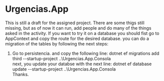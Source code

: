 # Urgencias.App
This is still a draft for the assigned project. 
There are some thigs still missing, but as of now it can run, add people and do many of the things asked in the activity. 
If you want to try it on a database you should fist go to AppContext and copy the route for the desired database. 
you can do a migration of the tables by following the next steps:
1. Go to persistencia. and copy the following line:
dotnet ef migrations add third --startup-project ..\Urgencias.App.Consola\
next, you update your databse with the next line:
dotnet ef database update --startup-project ..\Urgencias.App.Consola\
Thanks. 
